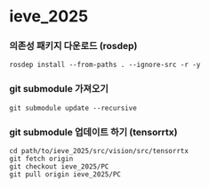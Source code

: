 # ieve_2025

### 의존성 패키지 다운로드 (rosdep)
```
rosdep install --from-paths . --ignore-src -r -y
```

### git submodule 가져오기
```
git submodule update --recursive
```

### git submodule 업데이트 하기 (tensorrtx)
```
cd path/to/ieve_2025/src/vision/src/tensorrtx
git fetch origin
git checkout ieve_2025/PC
git pull origin ieve_2025/PC
```
